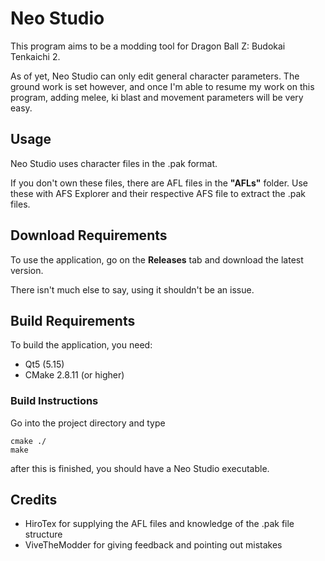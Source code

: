 # Neo Studio

This program aims to be a modding tool for Dragon Ball Z: Budokai Tenkaichi 2.

As of yet, Neo Studio can only edit general character parameters. The ground work is set however, and once I'm able to resume my work on this program, adding melee, ki blast and movement parameters will be very easy.


## Usage

Neo Studio uses character files in the .pak format.

If you don't own these files, there are AFL files in the **"AFLs"** folder. Use these with AFS Explorer and their respective AFS file to extract the .pak files.


## Download Requirements

To use the application, go on the **Releases** tab and download the latest version.

There isn't much else to say, using it shouldn't be an issue.

## Build Requirements
To build the application, you need:

- Qt5 (5.15)
- CMake 2.8.11 (or higher)


### Build Instructions

Go into the project directory and type

```
cmake ./
make
```

after this is finished, you should have a Neo Studio executable.

## Credits

- HiroTex for supplying the AFL files and knowledge of the .pak file structure
- ViveTheModder for giving feedback and pointing out mistakes

